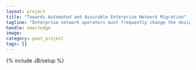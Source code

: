 ```yaml
---
layout: project
title: "Towards Automated and Assurable Enterprise Network Migration"
tagline: "Enterprise network operators must frequently change the design of their networks to reflect new organizational needs (e.g., company mergers). Redesigning enterprise networks is challenging given theneed to change hundreds of interdependent low-level configurations. Configuration errors can have catastrophic consequences (e.g., large-scale network outages). The project is investigating systematic frameworks to help operators redesign their networks to meet desired high-level objectives. Optimization problems are formulated that trade-off the benefits of a redesign task with the reconfiguration costs involved. Algorithms for the redesign tasks are derived by exploring synergies with theoretical work in the operations research community. We are devising ways to map high-level network design to low-level configuration complexity metrics, and investigating algorithms to minimize the complexity of network designs. The techniques are being applied to important and unexplored problem domains such as migrating security policies from enterprise data centers to a cloud computing model, reorganizing routing designs on mergers, and service differentiation policies. The research if successful will change how operators manage their networks, leading to large cost-savings for IT organizations, and the creation of more reliable and secure networks. The research will foster innovation by lowering the risks in migration to new enterprise network architectures such as cloud computing and clean-slate architectures such as those based on Software-Defined Networks."
handle: smartedge
image: 
category: past_project
tags: []
---
```

{% include JB/setup %}